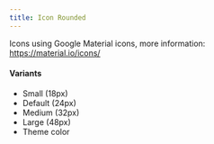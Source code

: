 ```yaml
---
title: Icon Rounded
---
```


Icons using Google Material icons, more information: https://material.io/icons/
 
#### Variants

* Small (18px)
* Default (24px)
* Medium (32px)
* Large (48px)
* Theme color